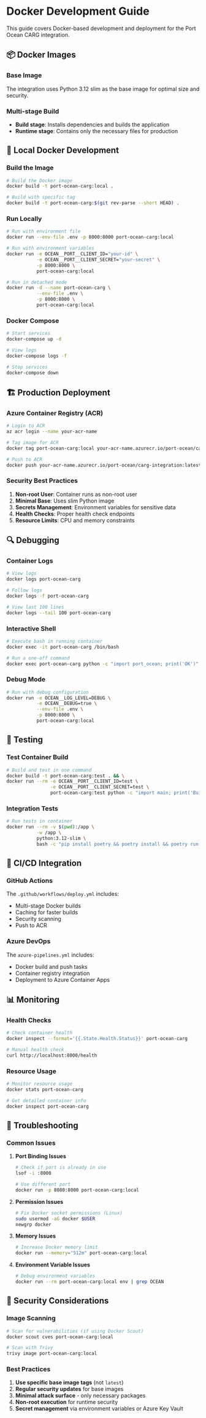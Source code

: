 # Docker Development Guide

This guide covers Docker-based development and deployment for the Port Ocean CARG integration.

## 📦 Docker Images

### Base Image
The integration uses Python 3.12 slim as the base image for optimal size and security.

### Multi-stage Build
- **Build stage**: Installs dependencies and builds the application
- **Runtime stage**: Contains only the necessary files for production

## 🔧 Local Docker Development

### Build the Image

```bash
# Build the Docker image
docker build -t port-ocean-carg:local .

# Build with specific tag
docker build -t port-ocean-carg:$(git rev-parse --short HEAD) .
```

### Run Locally

```bash
# Run with environment file
docker run --env-file .env -p 8000:8000 port-ocean-carg:local

# Run with environment variables
docker run -e OCEAN__PORT__CLIENT_ID="your-id" \
           -e OCEAN__PORT__CLIENT_SECRET="your-secret" \
           -p 8000:8000 \
           port-ocean-carg:local

# Run in detached mode
docker run -d --name port-ocean-carg \
           --env-file .env \
           -p 8000:8000 \
           port-ocean-carg:local
```

### Docker Compose

```bash
# Start services
docker-compose up -d

# View logs
docker-compose logs -f

# Stop services
docker-compose down
```

## 🏗️ Production Deployment

### Azure Container Registry (ACR)

```bash
# Login to ACR
az acr login --name your-acr-name

# Tag image for ACR
docker tag port-ocean-carg:local your-acr-name.azurecr.io/port-ocean/carg-integration:latest

# Push to ACR
docker push your-acr-name.azurecr.io/port-ocean/carg-integration:latest
```

### Security Best Practices

1. **Non-root User**: Container runs as non-root user
2. **Minimal Base**: Uses slim Python image
3. **Secrets Management**: Environment variables for sensitive data
4. **Health Checks**: Proper health check endpoints
5. **Resource Limits**: CPU and memory constraints

## 🔍 Debugging

### Container Logs

```bash
# View logs
docker logs port-ocean-carg

# Follow logs
docker logs -f port-ocean-carg

# View last 100 lines
docker logs --tail 100 port-ocean-carg
```

### Interactive Shell

```bash
# Execute bash in running container
docker exec -it port-ocean-carg /bin/bash

# Run a one-off command
docker exec port-ocean-carg python -c "import port_ocean; print('OK')"
```

### Debug Mode

```bash
# Run with debug configuration
docker run -e OCEAN__LOG_LEVEL=DEBUG \
           -e OCEAN__DEBUG=true \
           --env-file .env \
           -p 8000:8000 \
           port-ocean-carg:local
```

## 🧪 Testing

### Test Container Build

```bash
# Build and test in one command
docker build -t port-ocean-carg:test . && \
docker run --rm -e OCEAN__PORT__CLIENT_ID=test \
                -e OCEAN__PORT__CLIENT_SECRET=test \
                port-ocean-carg:test python -c "import main; print('Build successful')"
```

### Integration Tests

```bash
# Run tests in container
docker run --rm -v $(pwd):/app \
           -w /app \
           python:3.12-slim \
           bash -c "pip install poetry && poetry install && poetry run pytest"
```

## 🚀 CI/CD Integration

### GitHub Actions

The `.github/workflows/deploy.yml` includes:
- Multi-stage Docker builds
- Caching for faster builds
- Security scanning
- Push to ACR

### Azure DevOps

The `azure-pipelines.yml` includes:
- Docker build and push tasks
- Container registry integration
- Deployment to Azure Container Apps

## 📊 Monitoring

### Health Checks

```bash
# Check container health
docker inspect --format='{{.State.Health.Status}}' port-ocean-carg

# Manual health check
curl http://localhost:8000/health
```

### Resource Usage

```bash
# Monitor resource usage
docker stats port-ocean-carg

# Get detailed container info
docker inspect port-ocean-carg
```

## 🔧 Troubleshooting

### Common Issues

1. **Port Binding Issues**
   ```bash
   # Check if port is already in use
   lsof -i :8000
   
   # Use different port
   docker run -p 8080:8000 port-ocean-carg:local
   ```

2. **Permission Issues**
   ```bash
   # Fix Docker socket permissions (Linux)
   sudo usermod -aG docker $USER
   newgrp docker
   ```

3. **Memory Issues**
   ```bash
   # Increase Docker memory limit
   docker run --memory="512m" port-ocean-carg:local
   ```

4. **Environment Variable Issues**
   ```bash
   # Debug environment variables
   docker run --rm port-ocean-carg:local env | grep OCEAN
   ```

## 🔐 Security Considerations

### Image Scanning

```bash
# Scan for vulnerabilities (if using Docker Scout)
docker scout cves port-ocean-carg:local

# Scan with Trivy
trivy image port-ocean-carg:local
```

### Best Practices

1. **Use specific base image tags** (not `latest`)
2. **Regular security updates** for base images
3. **Minimal attack surface** - only necessary packages
4. **Non-root execution** for runtime security
5. **Secret management** via environment variables or Azure Key Vault